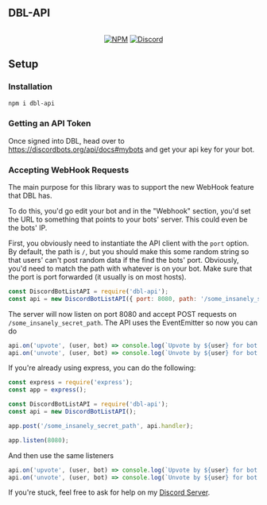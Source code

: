 ## DBL-API
<div align="center">
	<p>
		<a href="https://www.npmjs.com/package/dbl-api"><img src="https://nodei.co/npm/dbl-api.png?compact=true" alt="" /></a>
	</p>
	<p>
		<a href="https://www.npmjs.com/package/dbl-api"><img src="https://img.shields.io/npm/v/dbl-api.svg?maxAge=3600" alt="NPM" /></a>
		<a href="https://dim.codes/discord"><img src="https://img.shields.io/discord/204352669731520512.svg?maxAge=3600" alt="Discord" /></a>
	</p>
</div>

## Setup

### Installation

```bash
npm i dbl-api
```

### Getting an API Token

Once signed into DBL, head over to https://discordbots.org/api/docs#mybots and get your api key for your bot.

### Accepting WebHook Requests

The main purpose for this library was to support the new WebHook feature that DBL has.

To do this, you'd go edit your bot and in the "Webhook" section, you'd set the URL to something that points to your bots' server. This could even be the bots' IP.

First, you obviously need to instantiate the API client with the `port` option. By default, the path is `/`, but you should make this some random string so that users' can't post random data if the find the bots' port. Obviously, you'd need to match the path with whatever is on your bot. Make sure that the port is port forwarded (it usually is on most hosts).

```js
const DiscordBotListAPI = require('dbl-api');
const api = new DiscordBotListAPI({ port: 8080, path: '/some_insanely_secret_path' });
```

The server will now listen on port 8080 and accept POST requests on `/some_insanely_secret_path`. The API uses the EventEmitter so now you can do

```js
api.on('upvote', (user, bot) => console.log(`Upvote by ${user} for bot ${bot}`));
api.on('unvote', (user, bot) => console.log(`Unvote by ${user} for bot ${bot}`));
```

If you're already using express, you can do the following:

```js
const express = require('express');
const app = express();

const DiscordBotListAPI = require('dbl-api');
const api = new DiscordBotListAPI();

app.post('/some_insanely_secret_path', api.handler);

app.listen(8080);
```

And then use the same listeners

```js
api.on('upvote', (user, bot) => console.log(`Upvote by ${user} for bot ${bot}`));
api.on('unvote', (user, bot) => console.log(`Unvote by ${user} for bot ${bot}`));
```

If you're stuck, feel free to ask for help on my [Discord Server](https://dim.codes/discord).